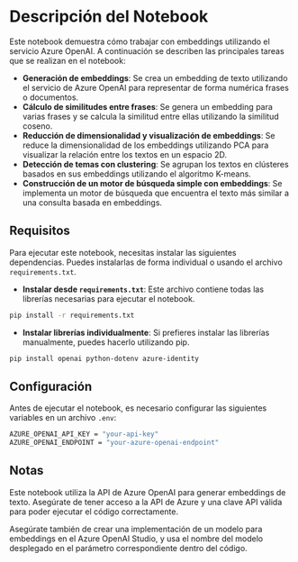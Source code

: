 # Descripción del Notebook

Este notebook demuestra cómo trabajar con embeddings utilizando el servicio Azure OpenAI. A continuación se describen las principales tareas que se realizan en el notebook:

- **Generación de embeddings**: Se crea un embedding de texto utilizando el servicio de Azure OpenAI para representar de forma numérica frases o documentos.
- **Cálculo de similitudes entre frases**: Se genera un embedding para varias frases y se calcula la similitud entre ellas utilizando la similitud coseno.
- **Reducción de dimensionalidad y visualización de embeddings**: Se reduce la dimensionalidad de los embeddings utilizando PCA para visualizar la relación entre los textos en un espacio 2D.
- **Detección de temas con clustering**: Se agrupan los textos en clústeres basados en sus embeddings utilizando el algoritmo K-means.
- **Construcción de un motor de búsqueda simple con embeddings**: Se implementa un motor de búsqueda que encuentra el texto más similar a una consulta basada en embeddings.

## Requisitos

Para ejecutar este notebook, necesitas instalar las siguientes dependencias. Puedes instalarlas de forma individual o usando el archivo `requirements.txt`.

- **Instalar desde `requirements.txt`**: Este archivo contiene todas las librerías necesarias para ejecutar el notebook.
```bash
pip install -r requirements.txt
```
- **Instalar librerías individualmente**: Si prefieres instalar las librerías manualmente, puedes hacerlo utilizando pip.
```bash
pip install openai python-dotenv azure-identity
```
## Configuración

Antes de ejecutar el notebook, es necesario configurar las siguientes variables en un archivo `.env`:

```bash
AZURE_OPENAI_API_KEY = "your-api-key"
AZURE_OPENAI_ENDPOINT = "your-azure-openai-endpoint"
```

## Notas

Este notebook utiliza la API de Azure OpenAI para generar embeddings de texto. Asegúrate de tener acceso a la API de Azure y una clave API válida para poder ejecutar el código correctamente.

Asegúrate también de crear una implementación de un modelo para embeddings en el Azure OpenAI Studio, y usa el nombre del modelo desplegado en el parámetro correspondiente dentro del código.
